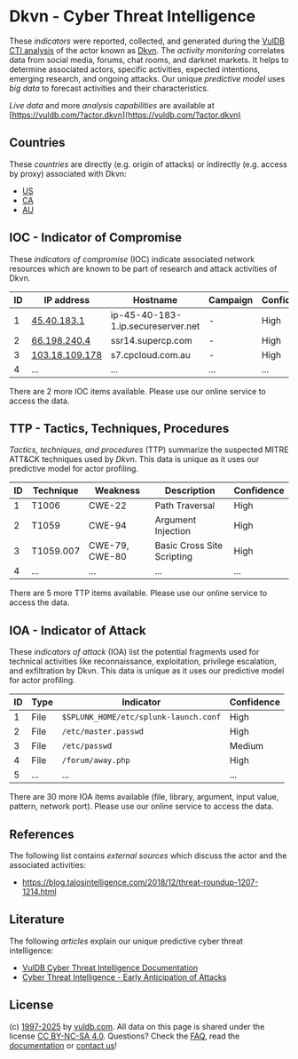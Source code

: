 # Dkvn - Cyber Threat Intelligence

These _indicators_ were reported, collected, and generated during the [VulDB CTI analysis](https://vuldb.com/?kb.cti) of the actor known as [Dkvn](https://vuldb.com/?actor.dkvn). The _activity monitoring_ correlates data from social media, forums, chat rooms, and darknet markets. It helps to determine associated actors, specific activities, expected intentions, emerging research, and ongoing attacks. Our unique _predictive model_ uses _big data_ to forecast activities and their characteristics.

_Live data_ and more _analysis capabilities_ are available at [https://vuldb.com/?actor.dkvn](https://vuldb.com/?actor.dkvn)

## Countries

These _countries_ are directly (e.g. origin of attacks) or indirectly (e.g. access by proxy) associated with Dkvn:

* [US](https://vuldb.com/?country.us)
* [CA](https://vuldb.com/?country.ca)
* [AU](https://vuldb.com/?country.au)

## IOC - Indicator of Compromise

These _indicators of compromise_ (IOC) indicate associated network resources which are known to be part of research and attack activities of Dkvn.

ID | IP address | Hostname | Campaign | Confidence
-- | ---------- | -------- | -------- | ----------
1 | [45.40.183.1](https://vuldb.com/?ip.45.40.183.1) | ip-45-40-183-1.ip.secureserver.net | - | High
2 | [66.198.240.4](https://vuldb.com/?ip.66.198.240.4) | ssr14.supercp.com | - | High
3 | [103.18.109.178](https://vuldb.com/?ip.103.18.109.178) | s7.cpcloud.com.au | - | High
4 | ... | ... | ... | ...

There are 2 more IOC items available. Please use our online service to access the data.

## TTP - Tactics, Techniques, Procedures

_Tactics, techniques, and procedures_ (TTP) summarize the suspected MITRE ATT&CK techniques used by _Dkvn_. This data is unique as it uses our predictive model for actor profiling.

ID | Technique | Weakness | Description | Confidence
-- | --------- | -------- | ----------- | ----------
1 | T1006 | CWE-22 | Path Traversal | High
2 | T1059 | CWE-94 | Argument Injection | High
3 | T1059.007 | CWE-79, CWE-80 | Basic Cross Site Scripting | High
4 | ... | ... | ... | ...

There are 5 more TTP items available. Please use our online service to access the data.

## IOA - Indicator of Attack

These _indicators of attack_ (IOA) list the potential fragments used for technical activities like reconnaissance, exploitation, privilege escalation, and exfiltration by Dkvn. This data is unique as it uses our predictive model for actor profiling.

ID | Type | Indicator | Confidence
-- | ---- | --------- | ----------
1 | File | `$SPLUNK_HOME/etc/splunk-launch.conf` | High
2 | File | `/etc/master.passwd` | High
3 | File | `/etc/passwd` | Medium
4 | File | `/forum/away.php` | High
5 | ... | ... | ...

There are 30 more IOA items available (file, library, argument, input value, pattern, network port). Please use our online service to access the data.

## References

The following list contains _external sources_ which discuss the actor and the associated activities:

* https://blog.talosintelligence.com/2018/12/threat-roundup-1207-1214.html

## Literature

The following _articles_ explain our unique predictive cyber threat intelligence:

* [VulDB Cyber Threat Intelligence Documentation](https://vuldb.com/?kb.cti)
* [Cyber Threat Intelligence - Early Anticipation of Attacks](https://www.scip.ch/en/?labs.20201022)

## License

(c) [1997-2025](https://vuldb.com/?kb.changelog) by [vuldb.com](https://vuldb.com/?kb.about). All data on this page is shared under the license [CC BY-NC-SA 4.0](https://creativecommons.org/licenses/by-nc-sa/4.0/). Questions? Check the [FAQ](https://vuldb.com/?kb.faq), read the [documentation](https://vuldb.com/?kb) or [contact us](https://vuldb.com/?contact)!
